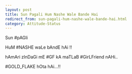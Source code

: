```yaml
---
layout: post
title: Sun Pagali Hum Nashe Wale Bande Hai
redirect_from: sun-pagali-hum-nashe-wale-bande-hai.html
category: Attitude-Status
---
```

Sun #pAGli

HuM #NASHE waLe bAndE hAi !!

hAmAri zInDaGi mE #GF kA maTLaB #GirLFriend nAHi..

#GOLD_FLAKE hOta hAi…!!